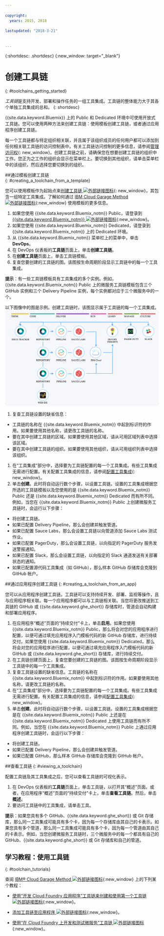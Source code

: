```yaml
---

copyright:
  years: 2015, 2018

lastupdated: "2018-3-21"


---
```


{:shortdesc: .shortdesc}
{:new_window: target="_blank"}

# 创建工具链
{: #toolchains_getting_started}

*工具链*是支持开发、部署和操作任务的一组工具集成。工具链的整体能力大于其各个单独工具集成的总和。
{: shortdesc}

{{site.data.keyword.Bluemix}} 上的 Public 和 Dedicated 环境中可使用开放式工具链。您可以使用两种方法来创建工具链：使用模板创建工具链，或者通过应用程序创建工具链。

每一个工具链都与特定组织相关联，并且属于该组织成员的任何用户都可以添加到任何相关联工具链的访问控制表中。有关工具链访问控制的更多信息，请参阅[管理访问权](/docs/services/ContinuousDelivery/toolchains_using.html#managing_access){: new_window}。创建工具链之前，请确保您在想要创建工具链的组织中工作。您正为之工作的组织会显示在菜单栏上。要切换到其他组织，请单击菜单栏中的该组织，然后选择您要切换到的组织。


##通过模板创建工具链   
{: #creating_a_toolchain_from_a_template}

您可以使用模板作为起始点来[创建工具链 ![外部链接图标](../../icons/launch-glyph.svg "外部链接图标")](https://console.bluemix.net/devops/create){: new_window}，其包含一组特定工具集成。了解如何通过 [IBM Cloud Garage Method ![外部链接图标](../../icons/launch-glyph.svg "外部链接图标")](https://www.ibm.com/cloud/garage/category/tools){:new_window} 使用模板的更多信息。

1. 如果您使用 {{site.data.keyword.Bluemix_notm}} Public，请登录到 [{{site.data.keyword.Bluemix_notm}} ![外部链接图标](../../icons/launch-glyph.svg "外部链接图标")](http://console.bluemix.net){:new_window}。
1. 如果您使用 {{site.data.keyword.Bluemix_notm}} Dedicated，请登录到 {{site.data.keyword.Bluemix_notm}} 上的 Dedicated 环境。
1. 从 {{site.data.keyword.Bluemix_notm}} 菜单栏上的菜单中，单击 **DevOps**。
1. 在 DevOps 仪表板的**工具链**页面上，单击**创建工具链**。
1. 在**创建工具链**页面上，单击工具链模板。
1. 复查您要创建的工具链的图。该图按生命周期阶段显示工具链中的每一个工具集成。

 **提示**：有一些工具链模板具有工具集成的多个实例。例如，{{site.data.keyword.Bluemix_notm}} Public 上的微服务工具链模板包含三个 GitHub 实例和三个 Delivery Pipeline 实例，每个实例都对应于三个微服务中的一个。

 以下图像中的图是示例。创建工具链时，该图显示属于工具链的每一个工具集成。![工具链图](images/toolchain_diagram2.png)

1. 复查工具链设置的缺省信息：

 * 工具链的名称在 {{site.data.keyword.Bluemix_notm}} 中起到标识符的作用。如果要使用其他名称，请更改工具链的名称。
 * 要在其中创建工具链的区域。如果要使用其他区域，请从可用区域列表中选择该区域。
 * 要在其中创建工具链的组织。如果要使用其他组织，请从可用组织列表中选择该组织。

1. 在“工具集成”部分中，选择要为工具链配置的每一个工具集成。有些工具集成无需进行配置。有关配置工具集成的信息，请参阅[配置工具集成](/docs/services/ContinuousDelivery/toolchains_integrations.html){: new_window}。
1. 单击**创建**。此时将自动运行数个步骤，以设置工具链。设置的工具集成根据您所选的工具链模板以及您使用的是 {{site.data.keyword.Bluemix_notm}} Public 还是 {{site.data.keyword.Bluemix_notm}} Dedicated 而有所不同。例如，当您在 {{site.data.keyword.Bluemix_notm}} Public 上创建微服务工具链时，会运行以下步骤：

 * 将创建工具链。
 * 如果已配置 Delivery Pipeline，那么会创建并触发管道。
 * 如果已配置 Sauce Labs，那么会设置工具链以向管道添加 Sauce Labs 测试作业。
 * 如果已配置 PagerDuty，那么会设置工具链，以向指定的 PagerDuty 服务发送警报通知。
 * 如果已配置 Slack，那么会设置工具链，以向指定的 Slack 通道发送有关部署状态的通知。
 * 如果已配置源代码工具集成（如 GitHub），那么样本 GitHub 存储库会克隆到 GitHub 帐户。


##通过应用程序创建工具链
{: #creating_a_toolchain_from_an_app}

您可以从应用程序创建工具链。工具链可以支持持续开发、部署、监视等操作，且与应用程序相关联。每一个应用程序都可以与工具链相关联。当您将更改推送到工具链的 GitHub 或 {{site.data.keyword.ghe_short}} 存储库时，管道会自动构建和部署应用程序。  

1. 在应用程序“概述”页面的“持续交付”卡上，单击**启用**。如果您使用 {{site.data.keyword.Bluemix_notm}} Public，那么将会对您的应用程序进行配置，以便可通过填充应用程序入门模板代码的新 GitHub 存储库，进行持续交付。如果您使用 {{site.data.keyword.Bluemix_notm}} Dedicated，那么将会对您的应用程序进行配置，以便可通过填充应用程序入门模板代码的新 GitHub 或 {{site.data.keyword.ghe_short}} 存储库，进行持续交付。
1. 在工具链创建页面上，复查您要创建的工具链的图。该图按生命周期阶段显示工具链中的每一个工具集成。
1. 复查工具链设置的缺省信息。工具链的名称在 {{site.data.keyword.Bluemix_notm}} 中起到标识符的作用。如果要使用其他名称，请更改工具链的名称。
1. 在“工具集成”部分中，选择要为工具链配置的每一个工具集成。有些工具集成无需进行配置。有关配置工具集成的信息，请参阅[配置工具集成](/docs/services/ContinuousDelivery/toolchains_integrations.html){: new_window}。
1. 单击**创建**。此时将自动运行数个步骤，以设置工具链。设置的工具集成根据您是在 {{site.data.keyword.Bluemix_notm}} Public 上还是在 {{site.data.keyword.Bluemix_notm}} Dedicated 上使用工具链而有所不同。例如，当您在 {{site.data.keyword.Bluemix_notm}} Public 上通过应用程序创建工具链时，会运行以下步骤：

 * 将创建工具链。
 * 如果已配置 Delivery Pipeline，那么会创建并触发管道。
 * 如果已配置 GitHub，那么样本 GitHub 存储库会克隆到 GitHub 帐户。


##查看工具链
{: #viewing_a_toolchain}

配置工具链及其工具集成之后，您可以查看工具链的可视化表示。

1. 在 DevOps 仪表板的**工具链**页面上，单击工具链，以打开其“概述”页面。或者，在应用程序“概述”页面的“持续交付”卡上，单击**查看工具链**。然后，单击**概述**。
2. 要访问工具链中的工具集成，请单击工具。

 **提示**：如果您具有多个 GitHub、{{site.data.keyword.ghe_short}} 或 Git 存储库，那么同一工具集成可能具有多个卡，因为每一个存储库由其自己的卡表示。如果您具有多个管道，那么同一工具集成可能具有多个卡，因为每一个管道由其自己的卡表示。例如，当您创建微服务工具链时，三个微服务中的每一个都具有自己的 GitHub、{{site.data.keyword.ghe_short}} 或 Git 存储库和自己的管道。

## 学习教程：使用工具链
{: #toolchain_tutorials}

查阅 [IBM&reg; Cloud Garage Method ![外部链接图标](../../icons/launch-glyph.svg "外部链接图标")](https://www.ibm.com/cloud/garage){:new_window} 上的下列某个教程：

  * [使用“开发 Cloud Foundry 应用程序”工具链来创建和使用第一个工具链 ![外部链接图标](../../icons/launch-glyph.svg "外部链接图标")](https://www.ibm.com/cloud/garage/tutorials/introduce-develop-cloud-foundry-app-toolchain){:new_window}。

  * [添加工具链至应用程序 ![外部链接图标](../../icons/launch-glyph.svg "外部链接图标")](https://www.ibm.com/cloud/garage/tutorials/add-a-toolchain-to-an-app?task=2){:new_window}。

  * [使用“在 Cloud Foundry 上开发和测试微服务”工具链 ![外部链接图标](../../icons/launch-glyph.svg "外部链接图标")](https://www.ibm.com/cloud/garage/tutorials/use-develop-test-microservices-on-cloud-foundry-toolchain){:new_window}。
